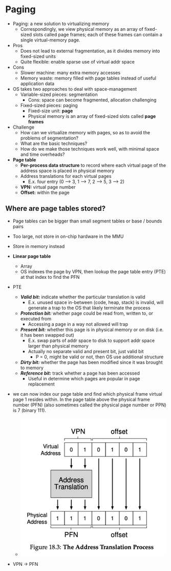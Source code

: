 # Paging

- Paging: a new solution to virtualizing memory
  - Correspondingly, we view physical memory as an array of fixed-sized slots called page frames; each of these frames can contain a single virtual-memory page.
- Pros
    - Does not lead to external fragmentation, as it divides memory into fixed-sized units
    - Quite flexible: enable sparse use of virtual addr space
- Cons
    - Slower machine: many extra memory accesses
    - Memory waste: memory filled with page tables instead of useful application data
- OS takes two approaches to deal with space-management
    - Variable-sized pieces: segmentation
        - Cons: space can become fragmented, allocation challenging
    - Fixed-sized pieces: paging
        - Fixed-size unit: **page**
        - Physical memory is an array of fixed-sized slots called **page frames**
- Challenge
    - How can we virtualize memory with pages, so as to avoid the problems of segmentation?
    - What are the basic techniques?
    - How do we make those techniques work well, with minimal space and time overheads?
- **Page table**
    - **Per-process data structure** to record where each virtual page of the address space is placed in physical memory
    - Address translations for each virtual pages
        - E.x. four entry (0 —> 3, 1 —> 7, 2 —> 5, 3 —> 2)
    - **VPN:** virtual page number
    - **Offset:** within the page
  
## Where are page tables stored?
- Page tables can be bigger than small segment tables or base / bounds pairs
- Too large, not store in on-chip hardware in the MMU
- Store in memory instead

- **Linear page table** 
    - Array 
    - OS indexes the page by VPN, then lookup the page table entry (PTE) at that index to find the PFN
- PTE 
    - ***Valid bit:*** indicate whether the particular translation is valid 
        - E.x. unused space in-between (code, heap, stack) is invalid, will generate a trap to the OS that likely terminate the process 
    - ***Protection bit:*** whether page could be read from, written to, or executed from 
        - Accessing a page in a way not allowed will trap 
    - ***Present bit:*** whether this page is in physical memory or on disk (i.e. it has been swapped out) 
        - E.x. swap parts of addr space to disk to support addr space larger than physical memory 
        - Actually no separate valid and present bit, just valid bit 
            - P = 0, might be valid or not, then OS use additional structure 
    - ***Dirty bit:*** whether the page has been modified since it was brought to memory 
    - ***Reference bit:*** track whether a page has been accessed 
        - Useful in determine which pages are popular in page replacement
- we can now index our page table and find which physical frame virtual page 1 resides within. In the page table above the physical frame number (PFN) (also sometimes called the physical page number or PPN) is 7 (binary 111).
  - ![alt text](image-6.png)
- VPN -> PFN